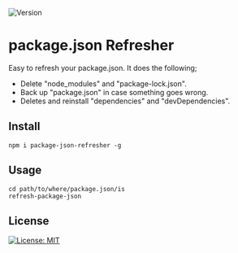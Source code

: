 ![Version](https://img.shields.io/github/package-json/v/ozgurg/package-json-refresher)

# package.json Refresher
Easy to refresh your package.json. It does the following;
- Delete "node_modules" and "package-lock.json".
- Back up "package.json" in case something goes wrong.
- Deletes and reinstall "dependencies" and "devDependencies".

## Install

    npm i package-json-refresher -g

## Usage

    cd path/to/where/package.json/is
    refresh-package-json

## License
[![License: MIT](https://img.shields.io/badge/License-MIT-yellow.svg)](https://opensource.org/licenses/MIT)
